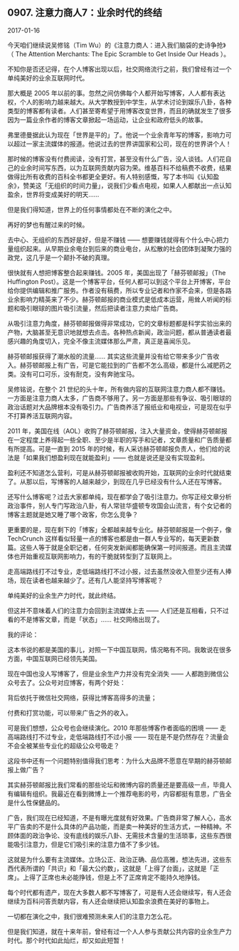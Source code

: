 ## 0907. 注意力商人7：业余时代的终结

2017-01-16

今天咱们继续说吴修铭（Tim Wu）的《注意力商人：进入我们脑袋的史诗争抢》（ The Attention Merchants: The Epic Scramble to Get Inside Our Heads ）。

不知你是否还记得，在个人博客出现以后，社交网络流行之前，我们曾经有过一个单纯美好的业余互联网时代。

那大概是 2005 年以前的事。忽然之间仿佛每个人都开始写博客，人人都有表达权，个人的影响力越来越大。从大学教授到中学生，从学术讨论到娱乐八卦，各种类型的博客都有读者。人们甚至寄希望于用博客改变世界，而且的确就发生了很多因为一篇业余作者的博客文章掀起一场运动，让企业和政府低头的故事。

弗里德曼据此认为现在「世界是平的」了。他说一个业余青年写的博客，影响力可以超过一家主流媒体的报道。他说过去的世界讲国家和公司，现在的世界讲个人！

那时候的博客没有付费阅读，没有打赏，甚至没有什么广告，没人谈钱。人们花自己的业余时间写东西，以为互联网贡献内容为荣。维基百科不给稿费不收费，结果做得比所有收费的百科全书都更全更好。有人特别感慨，写了本书叫《认知盈余》，赞美这「无组织的时间力量」，说我们少看点电视，如果人人都献出一点认知盈余，世界将变成美好的明天……

但是我们得知道，世界上的任何事情都处在不断的演化之中。

再好的梦也有醒过来的时候。

去中心、无组织的东西好是好，但是不赚钱 —— 想要赚钱就得有个什么中心把力量组织起来。从早期业余电台到后来的商业电台，从松散的社会团体到凝聚力强的政党，这几乎是一个颠扑不破的真理。

很快就有人想把博客整合起来赚钱。2005 年，美国出现了「赫芬顿邮报」（The Huffington Post）。这是一个博客平台，任何人都可以到这个平台上开博客，平台给你提供编辑和推广服务。作者没有稿费，所以专业记者和作家不会来，但是各路业余影响力精英来了不少。赫芬顿邮报的商业模式是低成本运营，用耸人听闻的标题和吸引眼球的图片吸引流量，然后把读者注意力卖给广告商。

从吸引注意力角度，赫芬顿邮报做得非常成功，它的文章标题都是科学实验出来的产物，大脑甚至无意识地就想去点击。各种热点新闻，政治问题，都从普通读者最感兴趣的角度切入，完全不像主流媒体那么严肃，真正是喜闻乐见。

赫芬顿邮报获得了潮水般的流量…… 其实这些流量并没有给它带来多少广告收入。赫芬顿邮报上有广告，可是它能拉到的广告都不怎么高级，都是什么减肥药之类。没有可口可乐，没有耐克，没有奔驰宝马。

吴修铭说，在整个 21 世纪的头十年，所有做内容的互联网注意力商人都不赚钱。一方面是注意力商人太多，广告商不够用了。另一方面是那些有争议、吸引眼球的政治话题对大品牌根本没有吸引力。广告商养活了报纸业和电视业，可是现在似乎不打算养活互联网内容。

2011 年，美国在线（AOL）收购了赫芬顿邮报，注入大量资金，使得赫芬顿邮报在一定程度上养得起一些全职、至少是半职的写手和记者，文章质量和广告质量都有所提高。可是一直到 2015 年的时候，有人采访赫芬顿邮报负责人，他们给的说法是「如果我们想盈利现在就能盈利」—— 也就是说还是没有实现盈利。

盈利还不知道怎么营利，可是从赫芬顿邮报被收购开始，互联网的业余时代就结束了。从那以后，写博客的人越来越少，到现在几乎已经没有什么人还在写博客。

还写什么博客呢？过去大家都单纯，现在都学会了吸引注意力。你写正经文章分析政治事件，别人专门写政治八卦，有人常驻华盛顿专攻国会山流言，有个女记者的博客主题就是她又睡了哪个政客，你怎么竞争？

更重要的是，现在剩下的「博客」全都越来越专业化。赫芬顿邮报是一个例子，像 TechCrunch 这样看似轻量一点的博客也都是由一群人专业写的，每天更新数篇。这些人等于就是全职记者，任何突发新闻都能确保第一时间报道。而且主流媒体也开始重视互联网影响力，有的干脆就转型到了互联网上。

走高端路线打不过专业，走低端路线打不过小报，过去虽然没收入但至少还有人捧场，现在读者也越来越少了。还有几人能坚持写博客呢？

单纯美好的业余生产力时代，就此终结。

但这并不意味着人们的注意力会回到主流媒体上去 —— 人们还是互相看，只不过看的不是博客文章，而是「状态」…… 社交网络出现了。

我的评论：

这本书说的都是美国的事儿，对照一下中国互联网，情况略有不同。我敢说在很多方面，中国互联网已经领先美国。

现在中国也没人写博客了，但是业余生产力并没有完全消失 —— 人都跑到微信公众号去了。公众号对应博客，有两个好处：

背后依托于微信社交网络，获得比博客高得多的流量；

付费和打赏功能，可以带来广告之外的收入。

可是我们想想，公众号也会继续演化。2010 年那些博客作者面临的困境 —— 走高端路线打不过专业，走低端路线打不过小报 —— 现在是不是仍然存在？流量会不会全被某些专业化的超级公众号吸走？

这段书中还有一个问题特别值得我们思考：为什么大品牌不愿意在早期的赫芬顿邮报上做广告？

其实赫芬顿邮报比我们常看的那些论坛和微博内容的质量还是要高级一点，毕竟人有编辑有组织。我最近在看到微博上一个推荐电影的号，内容都挺有意思，广告全是什么性保健品的。

广告，我们现在已经知道，不是有曝光度就有好效果。广告商非常了解人心，高水平广告卖的不是什么具体的产品功能，而是卖一种美好的生活方式，一种精神。不顾体面的政治争论、没有底线的娱乐八卦、无需技术含量的生活琐事，这些东西很能吸引注意力，但是它们吸引来的注意力值不了多少钱。

这就是为什么要有主流媒体。立场公正、政治正确、品位高雅，想法先进，这些东西代表所谓的「共识」和「最大公约数」，这就是「上得了台面」，这就是「正席」。上得了正席也未必能挣钱，但是上不了正席肯定不能持久地挣钱。

每个时代都有遗产，现在大多数人都不写博客了，可是有人还会继续写，有人还会继续为百科问答贡献内容，有人还会继续把认知盈余浪费在美好的事物上。

一切都在演化之中，我们很难预测未来人们的注意力怎么花。

但是我们知道，就在十来年前，曾经有过一个人人参与贡献公共内容的业余生产力时代。那个时代如此灿烂，却又如此短暂！
